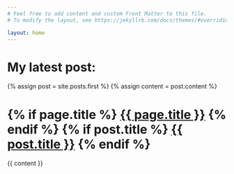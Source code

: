 ```yaml
---
# Feel free to add content and custom Front Matter to this file.
# To modify the layout, see https://jekyllrb.com/docs/themes/#overriding-theme-defaults

layout: home
---
```

# My latest post:
<div class="blog-index">  
    {% assign post = site.posts.first %}
    {% assign content = post.content %}
    <h1 class="entry-title">
        {% if page.title %}
        <a href="{{ root_url }}{{ page.url }}">{{ page.title }}</a>
            {% endif %}
            {% if post.title %}
        <a href="{{ root_url }}{{ post.url }}">{{ post.title }}</a>
        {% endif %}
    </h1>
    <div class="entry-content">{{ content }}</div>
</div>